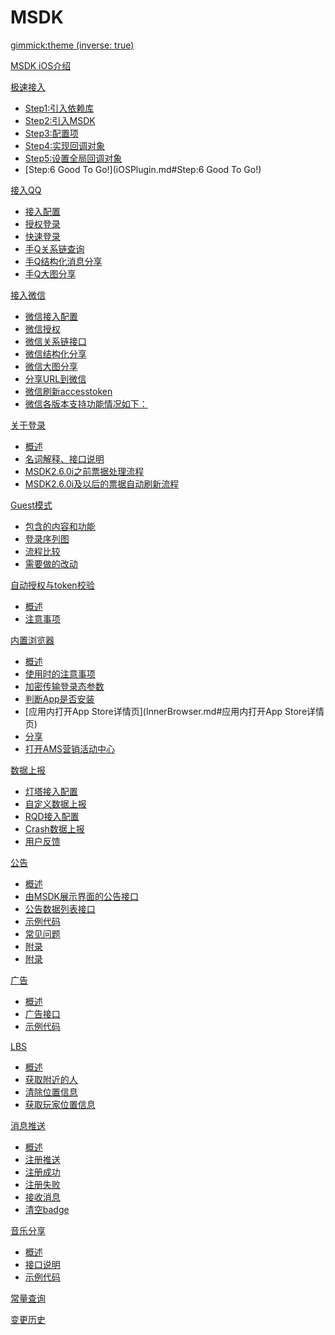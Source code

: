 # MSDK

[gimmick:theme (inverse: true)](cerulean)

[MSDK iOS介绍](index.md)


[极速接入]()

  * [Step1:引入依赖库](iOSPlugin.md#Step1:引入依赖库)
  * [Step2:引入MSDK](iOSPlugin.md#Step2:引入MSDK)
  * [Step3:配置项](iOSPlugin.md#Step3:配置项)
  * [Step4:实现回调对象](iOSPlugin.md#Step4:实现回调对象)
  * [Step5:设置全局回调对象](iOSPlugin.md#Step5:设置全局回调对象)
  * [Step:6 Good To Go!](iOSPlugin.md#Step:6 Good To Go!)
  
[接入QQ]()

  * [接入配置](QQ.md#接入配置)
  * [授权登录](QQ.md#授权登录)
  * [快速登录](QQ.md#快速登录)
  * [手Q关系链查询](QQ.md#手Q关系链查询)
  * [手Q结构化消息分享](QQ.md#手Q结构化消息分享)
  * [手Q大图分享](QQ.md#手Q大图分享)
  
[接入微信]()

  * [微信接入配置](WX.md#微信接入配置)
  * [微信授权](WX.md#微信授权)
  * [微信关系链接口](WX.md#微信关系链接口)
  * [微信结构化分享](WX.md#微信结构化分享)
  * [微信大图分享](WX.md#微信大图分享)
  * [分享URL到微信](WX.md#分享URL到微信)
  * [微信刷新accesstoken](WX.md#微信刷新accesstoken)
  * [微信各版本支持功能情况如下：](WX.md#微信各版本支持功能情况如下：)  
  
[关于登录]()

  * [概述 ](login.md#概述 )
  * [名词解释、接口说明 ](login.md#名词解释、接口说明 )
  * [MSDK2.6.0i之前票据处理流程 ](login.md#推荐登录流程（2.6.0i之前版本） )
  * [MSDK2.6.0i及以后的票据自动刷新流程](login.md#MSDK2.6.0i以后的票据自动刷新流程)
  
[Guest模式]()

  * [包含的内容和功能 ](Guest.md#包含的内容和功能 )
  * [登录序列图](Guest.md#登录序列图)
  * [流程比较](Guest.md#流程比较)
  * [需要做的改动](Guest.md#需要做的改动)
  
[自动授权与token校验]()

  * [概述](AutoAuth.md#概述)
  * [注意事项](AutoAuth.md#注意事项)  
  
[内置浏览器]()

  * [概述](InnerBrowser.md#概述)
  * [使用时的注意事项](InnerBrowser.md#使用时的注意事项)
  * [加密传输登录态参数](InnerBrowser.md#加密传输登录态参数)
  * [判断App是否安装](InnerBrowser.md#判断App是否安装)
  * [应用内打开App Store详情页](InnerBrowser.md#应用内打开App Store详情页)
  * [分享](InnerBrowser.md#分享)
  * [打开AMS营销活动中心](InnerBrowser.md#打开AMS营销活动中心) 
  
[数据上报]()

  * [灯塔接入配置](beacon.md#灯塔接入配置)
  * [自定义数据上报](beacon.md#自定义数据上报)
  * [RQD接入配置](rqd.md#RQD接入配置)
  * [Crash数据上报](rqd.md#Crash数据上报)
  * [用户反馈](feedback.md)
  
[公告]()

  * [概述](Announcement.md#概述)
  * [由MSDK展示界面的公告接口](Announcement.md#由MSDK展示界面的公告接口)
  * [公告数据列表接口](Announcement.md#公告数据列表接口)  
  * [示例代码](Announcement.md#示例代码)  
  * [常见问题](Announcement.md#常见问题)  
  * [附录](Announcement.md#附录)
  * [附录](Announcement.md#附录)  
  
[广告]()

  * [概述](Advertisement.md#概述)
  * [广告接口](Advertisement.md#广告接口)
  * [示例代码](Advertisement.md#示例代码)
  
[LBS]()

  * [概述](lbs.md#概述)
  * [获取附近的人](lbs.md#获取附近的人)  
  * [清除位置信息](lbs.md#清除位置信息)  
  * [获取玩家位置信息](lbs.md#获取玩家位置信息) 
  
[消息推送]()

  * [概述](Push.md#概述)
  * [注册推送](Push.md#注册推送)  
  * [注册成功](Push.md#注册成功)  
  * [注册失败](Push.md#注册失败)  
  * [接收消息](Push.md#接收消息)  
  * [清空badge](Push.md#清空badge)

 [音乐分享]()

  * [概述](ShareMusic.md#概述)
  * [接口说明](ShareMusic.md#接口说明)  
  * [示例代码](ShareMusic.md#示例代码)  
  
[常量查询](const.md)

[变更历史](version.md)
 
 
 